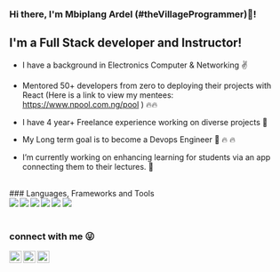 ### Hi there, I'm Mbiplang Ardel (#theVillageProgrammer)👋!


## I'm a Full Stack developer and Instructor!

-   I have a background in Electronics Computer & Networking :v:

-   Mentored 50+ developers from zero to deploying their projects with React (Here is a link to view my mentees: https://www.npool.com.ng/pool ) 🔥🔥

-   I have 4 year+ Freelance experience working on diverse projects :bank:

<!-- -   I have been doing software engineering professionally for about a year now :rocket: -->

-   My Long term goal is to become a Devops Engineer 🌱 :fire: :fire:

- I’m currently working on enhancing learning for students via an app connecting them to their lectures. :rocket:
<br />
<!--  🔭 -->
### Languages, Frameworks and Tools
<br />

<img  src="https://img.shields.io/static/v1?&message=Javacript&color=yellow" />
<img align="left" src="https://img.shields.io/static/v1?&message=React&color=dodgerblue" />
<img  src="https://img.shields.io/static/v1?&message=React Native&color=dodgerblue" />
<img align="left" src="https://img.shields.io/static/v1?&message=Docker&color=blue" />
<img align="left" src="https://img.shields.io/static/v1?&message=Node&color=green" />
<img align="left" src="https://img.shields.io/static/v1?&message=Git&color=red" />
<br />
<br />

### connect with me :stuck_out_tongue_winking_eye:

[<img align="left" alt="Mbiplang Ardel | Twitter" width="22px" src="https://cdn.jsdelivr.net/npm/simple-icons@v3/icons/twitter.svg" />][twitter]
[<img align="left" alt="Mbiplang Ardel | LinkedIn" width="22px" src="https://cdn.jsdelivr.net/npm/simple-icons@v3/icons/linkedin.svg" />][linkedin]
[<img align="left" alt="Mbiplang Ardel | Instagram" width="22px" src="https://cdn.jsdelivr.net/npm/simple-icons@v3/icons/instagram.svg" />][instagram]

[twitter]: https://twitter.com/jothamardel
[instagram]: https://instagram.com/jothamardel
[linkedin]: https://www.linkedin.com/in/mbiplang-ardel

<!--
**jothamardel/jothamardel** is a ✨ _special_ ✨ repository because its `README.md` (this file) appears on your GitHub profile.

Here are some ideas to get you started:


- 👯 I’m looking to collaborate on ...
- 🤔 I’m looking for help with ...
- 💬 Ask me about ...
- 📫 How to reach me: 
- 😄 Pronouns: ...
- ⚡ Fun fact: ...
-->
